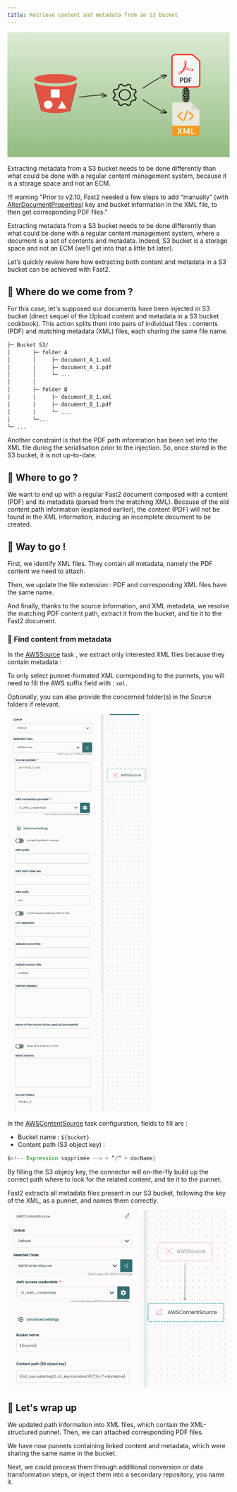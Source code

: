 ```yaml
---
title: Retrieve content and metadata from an S3 bucket
---
```


![Blog cover](../assets/img/cookbooks/content-metadata-from-s3_cover.png)

Extracting metadata from a S3 bucket needs to be done differently than what could be done with a regular content management system, because it is a storage space and not an ECM.

!!! warning "Prior to v2.10, Fast2 needed a few steps to add “manually” (with [AlterDocumentProperties](../catalog/transformer.md#AlterDocumentProperties)) key and bucket information in the XML file, to then get corresponding PDF files."

Extracting metadata from a S3 bucket needs to be done differently than what could be done with a regular content management system, where a document is a set of contents and metadata. Indeed, S3 bucket is a storage space and not an ECM (we’ll get into that a little bit later).

Let’s quickly review here how extracting both content and metadata in a S3 bucket can be achieved with Fast2.

## 🧐 Where do we come from ?

For this case, let's supposed our documents have been injected in S3 bucket (direct sequel of the Upload content and metadata in a S3 bucket cookbook). This action splits them into pairs of individual files : contents (PDF) and matching metadata (XML) files, each sharing the same file name.


```txt
├─ Bucket S3/
│       ├─ folder A
│       │     ├─ document_A_1.xml
│       │     ├─ document_A_1.pdf
│       │     └─ ...
│       │
│       ├─ folder B
│       │     ├─ document_B_1.xml
│       │     ├─ document_B_1.pdf
│       │     └─ ...
│       └─...
└─ ...  
```

Another constraint is that the PDF path information has been set into the XML file during the serialisation prior to the injection. So, once stored in the S3 bucket, it is not up-to-date.

## 🤔 Where to go ?

We want to end up with a regular Fast2 document composed with a content (PDF) and its metadata (parsed from the matching XML). Because of the old content path information (explained earlier), the content (PDF) will not be found in the XML information, inducing an incomplete document to be created.

## 🚀 Way to go !

First, we identify XML files. They contain all metadata, namely the PDF content we need to attach.

Then, we update the file extension : PDF and corresponding XML files have the same name.

And finally, thanks to the source information, and XML metadata, we resolve the matching PDF content path, extract it from the bucket, and tie it to the Fast2 document.

### 🔎 Find content from metadata

In the [AWSSource](../catalog/source.md#AWSSource) task , we extract only interested XML files because they contain metadata :

To only select punnet-formated XML correponding to the punnets, you will need to fill the AWS suffix field with : `xml`.

Optionally, you can also provide the concerned folder(s) in the Source folders if relevant.

![AWSContentSource task configuration](../assets/img/cookbooks/Image_AWS_Source2025.png)

In the [AWSContentSource](../catalog/contentsource.md#AWSContentSource) task configuration, fields to fill are :

- Bucket name : `${bucket}`
- Content path (S3 object key) :

```java
$<!-- Expression supprimée --> + ”/” + docName}
```

By filling the S3 objecy key, the connector will on-the-fly build up the correct path where to look for the related content, and tie it to the punnet.

Fast2 extracts all metadata files present in our S3 bucket, following the key of the XML, as a punnet, and names them correctly.

![AWSSource task configuration](../assets/img/cookbooks/Image_AWSContentSource2025.png)

## 👏 Let's wrap up

We updated path information into XML files, which contain the XML-structured punnet. Then, we can attached corresponding PDF files.

We have now punnets containing linked content and metadata, which were sharing the same name in the bucket.

Next, we could process them through additional conversion or data transformation steps, or inject them into a secondary repository, you name it.

